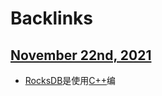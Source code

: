 
# Backlinks
## [November 22nd, 2021](<November 22nd, 2021.md>)
- [RocksDB](<RocksDB.md>)是使用[C++](<C++.md>)编

